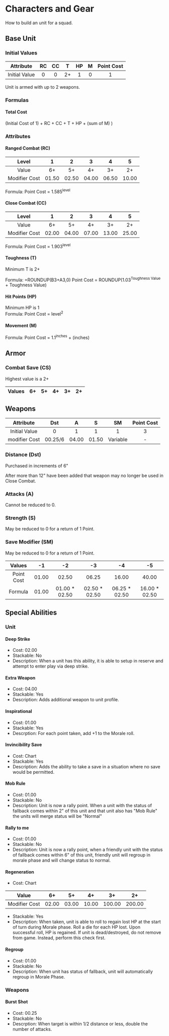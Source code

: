 # Characters and Gear
How to build an unit for a squad.

## Base Unit
### Initial Values
|Attribute    | RC | CC | T   | HP  | M   | Point Cost |
|:-:          |:-: |:-: |:-:  |:-:  |:-:  | :-:        |
|Initial Value| 0  | 0  | 2+  | 1   | 0   | 1          |

Unit is armed with up to 2 weapons.

### Formulas
#### Total Cost
(Initial Cost of 1) + RC + CC + T + HP + (sum of M) )

### Attributes
#### Ranged Combat (RC)
|Level        | 1    | 2    | 3    | 4    | 5   |
|:-:          |:-:   |:-:   |:-:   |:-:   |:-:  |
|Value        | 6+   | 5+   | 4+   | 3+   | 2+  |
|Modifier Cost|01.50 |02.50 |04.00 |06.50 |10.00|

Formula:
Point Cost = 1.585<sup>level</sup>

#### Close Combat (CC)
|Level        | 1    | 2    | 3    | 4    | 5   |
|:-:          |:-:   |:-:   |:-:   |:-:   |:-:  |
|Value        | 6+   | 5+   | 4+   | 3+   | 2+  |
|Modifier Cost|02.00 |04.00 |07.00 |13.00 |25.00|

Formula:
Point Cost = 1.903<sup>level</sup>

#### Toughness (T)
Minimum T is 2+

Formula:
=ROUNDUP(B3+A3,0)
Point Cost = ROUNDUP(1.03<sup>Toughness Value</sup> + Toughness Value)

#### Hit Points (HP)
Minimum HP is 1<br>
Formula:
Point Cost = level<sup>2</sup>

#### Movement (M)
Formula: Point Cost = 1.1<sup>inches</sup> + (inches)

## Armor
### Combat Save (CS)
Highest value is a 2+

|Values     | 6+  | 5+  | 4+  | 3+  | 2+  |
|:-:        |:-:  |:-:  |:-:  |:-:  |:-:  |

## Weapons
|Attribute     | Dst | A   | S     | SM     | Point Cost |
|:-:           |:-:  |:-:  |:-:    |:-:     |:-:         |
|Initial Value | 0   | 1   | 1     | 1      | 3          |
|modifier Cost |00.25/6|04.00|01.50|Variable| -          |

### Distance (Dst)
Purchased in increments of 6"

After more than 12" have been added that weapon may no longer be used in Close Combat.

### Attacks (A)
Cannot be reduced to 0.

### Strength (S)
May be reduced to 0 for a return of 1 Point.

### Save Modifier (SM)
May be reduced to 0 for a return of 1 Point.

|Values     | -1  | -2  | -3  | -4  | -5  |
|:-:        |:-:  |:-:  |:-:  |:-:  |:-:  |
|Point Cost |01.00|02.50|06.25|16.00|40.00|         
|Formula| 01.00|01.00 * 02.50|02.50 * 02.50|06.25 * 02.50|16.00 * 02.50

## Special Abilities
### Unit

#### Deep Strike
* Cost: 02.00
* Stackable: No
* Description: When a unit has this ability, it is able to setup in reserve and attempt to enter play via deep strike.

#### Extra Weapon
* Cost: 04.00
* Stackable: Yes
* Description: Adds additional weapon to unit profile.

#### Inspirational
* Cost: 01.00
* Stackable: Yes
* Descrption: For each point taken, add +1 to the Morale roll.

#### Invincibility Save
* Cost: Chart
* Stackable: Yes
* Description: Adds the ability to take a save in a situation where no save would be permitted.

#### Mob Rule
* Cost: 01.00
* Stackable: No
* Description: Unit is now a rally point. When a unit with the status of fallback comes within 2" of this unit and that unit also has "Mob Rule" the units will merge status will be "Normal"

#### Rally to me
* Cost: 01.00
* Stackable: No
* Description: Unit is now a rally point, when a friendly unit with the status of fallback comes within 6" of this unit, friendly unit will regroup in morale phase and will change status to normal. 

#### Regeneration
* Cost: Chart

|Value         | 6+  | 5+  | 4+  | 3+  | 2+  |
|:-:           |:-:  |:-:  |:-:  |:-:  |:-:  |
|Modifier Cost |02.00|03.00|10.00|100.00|200.00|
* Stackable: Yes
* Description: When taken, unit is able to roll to regain lost HP at the start of turn during Morale phase. Roll a die for each HP lost. Upon successful roll, HP is regained. If unit is dead/destroyed, do not remove from game. Instead, perform this check first. 

#### Regroup
* Cost: 01.00
* Stackable: No
* Description: When unit has status of fallback, unit will automatically regroup in Morale Phase.


### Weapons
#### Burst Shot
* Cost: 00.25
* Stackable: No
* Descrption: When target is within 1/2 distance or less, double the number of attacks.
